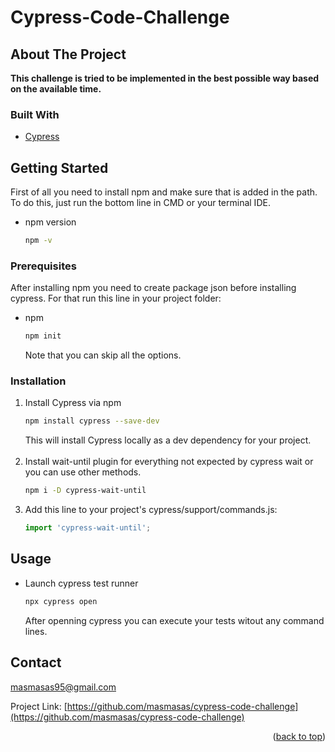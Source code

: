 # Cypress-Code-Challenge
<div id="top"></div>


## About The Project

<b>This challenge is tried to be implemented in the best possible way based on the available time.</b>


### Built With

* [Cypress](https://www.cypress.io/)



## Getting Started

First of all you need to install npm and make sure that is added in the path. To do this, just run the bottom line in CMD or your terminal IDE.
* npm version
  ```sh
  npm -v
  ```


### Prerequisites

After installing npm you need to create package json before installing cypress. For that run this line in your project folder:
* npm
  ```sh
  npm init
  ```
  Note that you can skip all the options.


### Installation

1. Install Cypress via npm
    ```sh
   npm install cypress --save-dev
   ```
   This will install Cypress locally as a dev dependency for your project.
   <br><br>
2. Install wait-until plugin for everything not expected by cypress wait or you can use other methods.
   ```sh
   npm i -D cypress-wait-until
   ```
3. Add this line to your project's cypress/support/commands.js:
   ```js
   import 'cypress-wait-until';
   ```


## Usage

* Launch cypress test runner
  ```sh
  npx cypress open
  ```
  
  After openning cypress you can execute your tests witout any command lines.




## Contact

masmasas95@gmail.com

Project Link: [https://github.com/masmasas/cypress-code-challenge](https://github.com/masmasas/cypress-code-challenge)



<p align="right">(<a href="#top">back to top</a>)</p>

